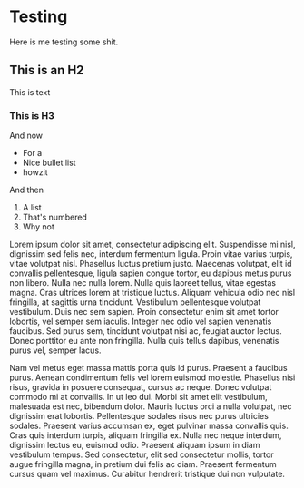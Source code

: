 # Testing

Here is me testing some shit.

## This is an H2

This is text

### This is H3

And now
- For a
- Nice bullet list
- howzit

And then
1. A list
2. That's numbered
3. Why not

Lorem ipsum dolor sit amet, consectetur adipiscing elit. Suspendisse mi nisl, dignissim sed felis nec, interdum fermentum ligula. Proin vitae varius turpis, vitae volutpat nisl. Phasellus luctus pretium justo. Maecenas volutpat, elit id convallis pellentesque, ligula sapien congue tortor, eu dapibus metus purus non libero. Nulla nec nulla lorem. Nulla quis laoreet tellus, vitae egestas magna. Cras ultrices lorem at tristique luctus. Aliquam vehicula odio nec nisl fringilla, at sagittis urna tincidunt. Vestibulum pellentesque volutpat vestibulum. Duis nec sem sapien. Proin consectetur enim sit amet tortor lobortis, vel semper sem iaculis. Integer nec odio vel sapien venenatis faucibus. Sed purus sem, tincidunt volutpat nisi ac, feugiat auctor lectus. Donec porttitor eu ante non fringilla. Nulla quis tellus dapibus, venenatis purus vel, semper lacus.

Nam vel metus eget massa mattis porta quis id purus. Praesent a faucibus purus. Aenean condimentum felis vel lorem euismod molestie. Phasellus nisi risus, gravida in posuere consequat, cursus ac neque. Donec volutpat commodo mi at convallis. In ut leo dui. Morbi sit amet elit vestibulum, malesuada est nec, bibendum dolor. Mauris luctus orci a nulla volutpat, nec dignissim erat lobortis. Pellentesque sodales risus nec purus ultricies sodales. Praesent varius accumsan ex, eget pulvinar massa convallis quis. Cras quis interdum turpis, aliquam fringilla ex. Nulla nec neque interdum, dignissim lectus eu, euismod odio. Praesent aliquam ipsum in diam vestibulum tempus. Sed consectetur, elit sed consectetur mollis, tortor augue fringilla magna, in pretium dui felis ac diam. Praesent fermentum cursus quam vel maximus. Curabitur hendrerit tristique dui non vulputate.
